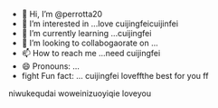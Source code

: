 - 👋 Hi, I’m @perrotta20
- 👀 I’m interested in ...love cuijingfeicuijinfei
- 🌱 I’m currently learning ...cuijingfei
- 💞️ I’m looking to collabogaorate on ...
- 📫 How to reach me ...need cuijingfei
- 😄 Pronouns: ...
- fight Fun fact: ... cuijingfei
loveffthe best for you ff
<!---
perrotta20/pewogeinisuoyourrotta20 is a ✨ special ✨ repository because its `README.md` (this file) appears on your GitHuyou saw me throughb profineedyoule.
You can click the Preview link to take a look at your changes.
--->
niwukequdai
woweinizuoyiqie
loveyou

